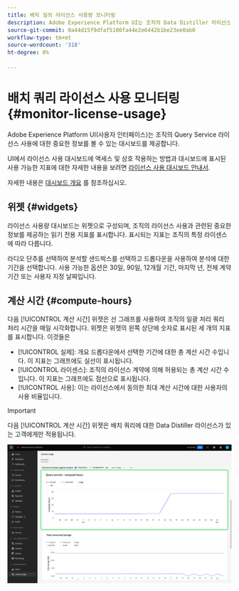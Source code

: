 ```yaml
---
title: 배치 질의 라이선스 사용량 모니터링
description: Adobe Experience Platform UI는 조직의 Data Distiller 라이선스 사용에 대한 중요한 정보를 볼 수 있는 대시보드를 제공합니다.
source-git-commit: 0a44d15f9dfaf5100fa44e2e6442b1be23ee0ab0
workflow-type: tm+mt
source-wordcount: '318'
ht-degree: 0%

---
```


# 배치 쿼리 라이선스 사용 모니터링 {#monitor-license-usage}

Adobe Experience Platform UI(사용자 인터페이스)는 조직의 Query Service 라이선스 사용에 대한 중요한 정보를 볼 수 있는 대시보드를 제공합니다.

UI에서 라이선스 사용 대시보드에 액세스 및 상호 작용하는 방법과 대시보드에 표시된 사용 가능한 지표에 대한 자세한 내용을 보려면 [라이선스 사용 대시보드 안내서](../../dashboards/guides/license-usage.md).

자세한 내용은 [대시보드 개요](../../dashboards/home.md) 를 참조하십시오.

## 위젯 {#widgets}

라이선스 사용량 대시보드는 위젯으로 구성되며, 조직의 라이선스 사용과 관련된 중요한 정보를 제공하는 읽기 전용 지표를 표시합니다. 표시되는 지표는 조직의 특정 라이센스에 따라 다릅니다.

라디오 단추를 선택하여 분석할 샌드박스를 선택하고 드롭다운을 사용하여 분석에 대한 기간을 선택합니다. 사용 가능한 옵션은 30일, 90일, 12개월 기간, 마지막 년, 전체 계약 기간 또는 사용자 지정 날짜입니다.

## 계산 시간 {#compute-hours}

다음 [!UICONTROL 계산 시간] 위젯은 선 그래프를 사용하여 조직의 일괄 처리 쿼리 처리 시간을 매일 시각화합니다. 위젯은 위젯의 왼쪽 상단에 숫자로 표시된 세 개의 지표를 표시합니다. 이것들은

- [!UICONTROL 실제]: 개요 드롭다운에서 선택한 기간에 대한 총 계산 시간 수입니다. 이 지표는 그래프에도 실선이 표시됩니다.
- [!UICONTROL 라이센스]: 조직의 라이선스 계약에 의해 허용되는 총 계산 시간 수입니다. 이 지표는 그래프에도 점선으로 표시됩니다.
- [!UICONTROL 사용]: 이는 라이선스에서 동의한 최대 계산 시간에 대한 사용자의 사용 비율입니다.

>[!IMPORTANT]
>
>다음 [!UICONTROL 계산 시간] 위젯은 배치 쿼리에 대한 Data Distiller 라이선스가 있는 고객에게만 적용됩니다.

![컴퓨팅 시간 위젯이 강조 표시된 라이선스 사용 대시보드.](../images/data-distiller/compute-hours.png)
